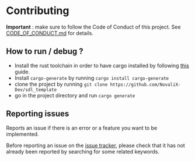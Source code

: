 # Contributing

**Important** : make sure to follow the Code of Conduct of this project. See [CODE_OF_CONDUCT.md](CODE_OF_CONDUCT.md) for details.

## How to run / debug ?

* Install the rust toolchain in order to have cargo installed by following
  [this](https://www.rust-lang.org/tools/install) guide.
* Install `cargo-generate` by running `cargo install cargo-generate`
* clone the project by running `git clone https://github.com/NovaliX-Dev/sdl_template`
* go in the project directory and run `cargo generate`

## Reporting issues

Reports an issue if there is an error or a feature you want to be implemented.

Before reporting an issue on the
[issue tracker](https://github.com/NovaliX-Dev/sdl_template/issues),
please check that it has not already been reported by searching for some related
keywords.